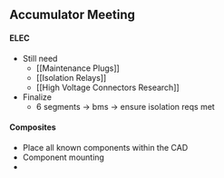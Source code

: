 ## Accumulator Meeting
#### ELEC
- Still need
	- [[Maintenance Plugs]]
	- [[Isolation Relays]]
	- [[High Voltage Connectors Research]]
- Finalize
	- 6 segments -> bms -> ensure isolation reqs met

#### Composites
- Place all known components within the CAD
- Component mounting
- 
